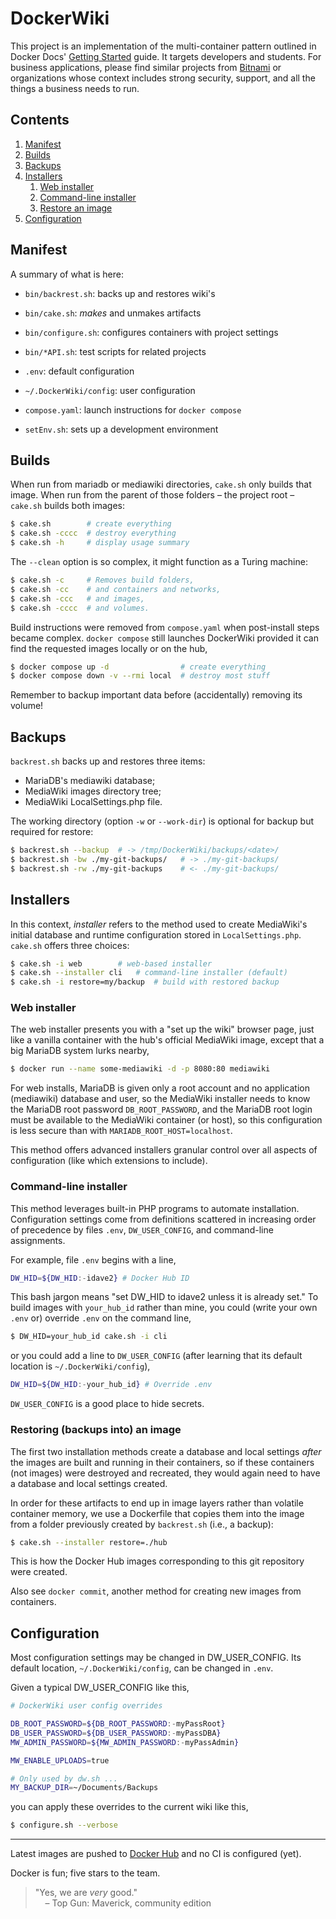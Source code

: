 [comment]: # (Also see:)
[comment]: # (https://stackoverflow.com/a/20885980)
[comment]: # (https://stackoverflow.com/a/33433098)

# DockerWiki

This project is an implementation of the multi-container pattern outlined
in Docker Docs'
[Getting Started](https://docs.docker.com/get-started/07_multi_container/)
guide.
It targets developers and students.
For business applications, please find similar projects from
[Bitnami](https://hub.docker.com/r/bitnami/mediawiki) or organizations
whose context includes strong security, support, and all the things a
business needs to run.

## Contents
1. [Manifest](#manifest)
2. [Builds](#builds)
3. [Backups](#backups)
4. [Installers](#installers)
   1. [Web installer](#inWeb)
   2. [Command-line installer](#inCli)
   3. [Restore an image](#inRestore)
5. [Configuration](#configuration)

## Manifest <a name="manifest"></a>

A summary of what is here:

- `bin/backrest.sh`: backs up and restores wiki's

- `bin/cake.sh`: *makes* and unmakes artifacts
- `bin/configure.sh`: configures containers with project settings
- `bin/*API.sh`: test scripts for related projects
- `.env`: default configuration
- `~/.DockerWiki/config`: user configuration
- `compose.yaml`: launch instructions for `docker compose`
- `setEnv.sh`: sets up a development environment

## Builds

When run from mariadb or mediawiki directories, `cake.sh` only builds that
image. When run from the parent of those folders &ndash; the project root
&ndash; `cake.sh` builds both images:

```bash
$ cake.sh        # create everything
$ cake.sh -cccc  # destroy everything
$ cake.sh -h     # display usage summary
```

The `--clean` option is so complex, it might function as a Turing machine:

```bash
$ cake.sh -c     # Removes build folders,
$ cake.sh -cc    # and containers and networks,
$ cake.sh -ccc   # and images,
$ cake.sh -cccc  # and volumes.
```

Build instructions were removed from `compose.yaml` when post-install steps
became complex. `docker compose` still launches DockerWiki provided it can
find the requested images locally or on the hub,

```bash
$ docker compose up -d                # create everything
$ docker compose down -v --rmi local  # destroy most stuff
```

Remember to backup important data before (accidentally) removing its volume!

## Backups

`backrest.sh` backs up and restores three items:

- MariaDB's mediawiki database;
- MediaWiki images directory tree;
- MediaWiki LocalSettings.php file.

The working directory (option `-w` or `--work-dir`) is
optional for backup but required for restore:

```bash
$ backrest.sh --backup  # -> /tmp/DockerWiki/backups/<date>/
$ backrest.sh -bw ./my-git-backups/   # -> ./my-git-backups/
$ backrest.sh -rw ./my-git-backups    # <- ./my-git-backups/
```

## Installers

In this context, *installer* refers to the method used to create MediaWiki's
initial database and runtime configuration stored in `LocalSettings.php`.
`cake.sh` offers three choices:
```bash
$ cake.sh -i web        # web-based installer
$ cake.sh --installer cli   # command-line installer (default)
$ cake.sh -i restore=my/backup  # build with restored backup
```

### Web installer <a id="inWeb" name="inWeb"></a>

The web installer presents you with a "set up the wiki" browser page,
just like a vanilla container with the hub's official MediaWiki image,
except that a big MariaDB system lurks nearby,
```bash
$ docker run --name some-mediawiki -d -p 8080:80 mediawiki
```
For web installs, MariaDB is given only a root account and no application
(mediawiki) database and user, so the MediaWiki installer needs to know
the MariaDB root password `DB_ROOT_PASSWORD`, and the MariaDB root login
must be available to the MediaWiki container (or host), so this configuration
is less secure than with `MARIADB_ROOT_HOST=localhost`.

This method offers advanced installers granular control over all aspects
of configuration (like which extensions to include).

### Command-line installer <a id="inCli" name="inCli"></a>

This method leverages built-in PHP programs to automate installation.
Configuration settings come from definitions scattered in increasing
order of precedence by files `.env`, `DW_USER_CONFIG`, and command-line
assignments.

For example, file `.env` begins with a line,

```bash
DW_HID=${DW_HID:-idave2} # Docker Hub ID
```

This bash jargon means "set DW_HID to idave2 unless it is already set."
To build images with `your_hub_id` rather than mine, you could (write your
own `.env` or) override `.env` on the command line,

```bash
$ DW_HID=your_hub_id cake.sh -i cli
```

or you could add a line to `DW_USER_CONFIG` (after learning that its
default location is `~/.DockerWiki/config`),

```bash
DW_HID=${DW_HID:-your_hub_id} # Override .env
```

`DW_USER_CONFIG` is a good place to hide secrets.

### Restoring (backups into) an image <a id="inRestore" name="inRestore"></a>

The first two installation methods create a database and local settings *after* the
images are built and running in their containers, so if these containers
(not images) were destroyed and recreated, they would again need to have
a database and local settings created.

In order for these artifacts to end up in image layers rather than volatile
container memory, we use a Dockerfile that copies them into the image from
a folder previously created by `backrest.sh` (i.e., a backup):
```bash
$ cake.sh --installer restore=./hub
```
This is how the Docker Hub images corresponding to this git repository
were created.

Also see `docker commit`, another method for creating new images from
containers.

## Configuration

Most configuration settings may be changed in DW_USER_CONFIG. Its default
location, `~/.DockerWiki/config`, can be changed in `.env`.

Given a typical DW_USER_CONFIG like this,

```bash
# DockerWiki user config overrides

DB_ROOT_PASSWORD=${DB_ROOT_PASSWORD:-myPassRoot}
DB_USER_PASSWORD=${DB_USER_PASSWORD:-myPassDBA}
MW_ADMIN_PASSWORD=${MW_ADMIN_PASSWORD:-myPassAdmin}

MW_ENABLE_UPLOADS=true

# Only used by dw.sh ...
MY_BACKUP_DIR=~/Documents/Backups
```

you can apply these overrides to the current wiki like this,

```bash
$ configure.sh --verbose
```

---

Latest images are pushed to
[Docker Hub](https://hub.docker.com/repository/docker/idave2/mediawiki/)
and no CI is configured (yet).

Docker is fun; five stars to the team.

> "Yes, we are *very* good."<br/>
> &nbsp;&nbsp;&nbsp; – Top Gun: Maverick, community edition
